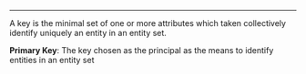 ***
A key is the minimal set of one or more attributes which taken collectively identify uniquely an entity in an entity set.

**Primary Key**: The key chosen as the principal as the means to identify entities in an entity set